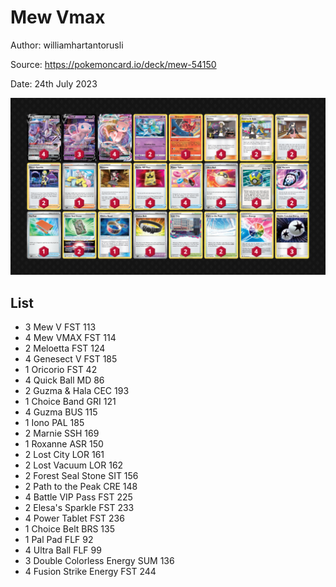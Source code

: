 # Mew Vmax

Author: williamhartantorusli

Source: <https://pokemoncard.io/deck/mew-54150>

Date: 24th July 2023

![decklist](../../images/PAL/Mew%20Vmax/3-%20Mew%20Vmax.png)

## List

* 3 Mew V FST 113
* 4 Mew VMAX FST 114
* 2 Meloetta FST 124
* 4 Genesect V FST 185
* 1 Oricorio FST 42
* 4 Quick Ball MD 86
* 2 Guzma & Hala CEC 193
* 1 Choice Band GRI 121
* 4 Guzma BUS 115
* 1 Iono PAL 185
* 2 Marnie SSH 169
* 1 Roxanne ASR 150
* 2 Lost City LOR 161
* 2 Lost Vacuum LOR 162
* 2 Forest Seal Stone SIT 156
* 2 Path to the Peak CRE 148
* 4 Battle VIP Pass FST 225
* 2 Elesa's Sparkle FST 233
* 4 Power Tablet FST 236
* 1 Choice Belt BRS 135
* 1 Pal Pad FLF 92
* 4 Ultra Ball FLF 99
* 3 Double Colorless Energy SUM 136
* 4 Fusion Strike Energy FST 244
